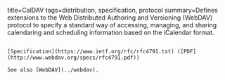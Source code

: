 title=CalDAV
tags=distribution, specification, protocol
summary=Defines extensions to the Web Distributed Authoring and Versioning (WebDAV) protocol to specify a standard way of accessing, managing, and sharing calendaring and scheduling information based on the iCalendar format.
~~~~~~

[Specification](https://www.ietf.org/rfc/rfc4791.txt) ([PDF](http://www.webdav.org/specs/rfc4791.pdf))

See also [WebDAV](../webdav).

